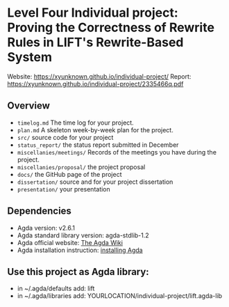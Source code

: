 # Level Four Individual project: Proving the Correctness of Rewrite Rules in LIFT's Rewrite-Based System
Website: https://xyunknown.github.io/individual-project/
Report: https://xyunknown.github.io/individual-project/2335466q.pdf

## Overview

* `timelog.md` The time log for your project.
* `plan.md` A skeleton week-by-week plan for the project. 
* `src/` source code for your project
* `status_report/` the status report submitted in December
* `miscellanies/meetings/` Records of the meetings you have during the project.
* `miscellanies/proposal/` the project proposal
* `docs/` the GitHub page of the project
* `dissertation/` source and for your project dissertation
* `presentation/` your presentation

## Dependencies
* Agda version: v2.6.1
* Agda standard library version: agda-stdlib-1.2
* Agda official website: [The Agda Wiki](https://wiki.portal.chalmers.se/agda/pmwiki.php)
* Agda installation instruction: [installing Agda](https://agda.readthedocs.io/en/latest/getting-started/installation.html)

## Use this project as Agda library:
* in ~/.agda/defaults add: lift
* in ~/.agda/libraries add: YOURLOCATION/individual-project/lift.agda-lib
